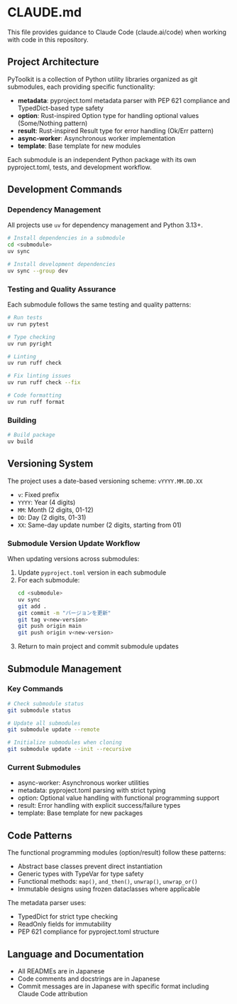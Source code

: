 # CLAUDE.md

This file provides guidance to Claude Code (claude.ai/code) when working with code in this repository.

## Project Architecture

PyToolkit is a collection of Python utility libraries organized as git submodules, each providing specific functionality:

- **metadata**: pyproject.toml metadata parser with PEP 621 compliance and TypedDict-based type safety
- **option**: Rust-inspired Option type for handling optional values (Some/Nothing pattern)
- **result**: Rust-inspired Result type for error handling (Ok/Err pattern)
- **async-worker**: Asynchronous worker implementation
- **template**: Base template for new modules

Each submodule is an independent Python package with its own pyproject.toml, tests, and development workflow.

## Development Commands

### Dependency Management
All projects use `uv` for dependency management and Python 3.13+.

```bash
# Install dependencies in a submodule
cd <submodule>
uv sync

# Install development dependencies
uv sync --group dev
```

### Testing and Quality Assurance
Each submodule follows the same testing and quality patterns:

```bash
# Run tests
uv run pytest

# Type checking
uv run pyright

# Linting
uv run ruff check

# Fix linting issues
uv run ruff check --fix

# Code formatting
uv run ruff format
```

### Building
```bash
# Build package
uv build
```

## Versioning System

The project uses a date-based versioning scheme: `vYYYY.MM.DD.XX`
- `v`: Fixed prefix
- `YYYY`: Year (4 digits)
- `MM`: Month (2 digits, 01-12)
- `DD`: Day (2 digits, 01-31)
- `XX`: Same-day update number (2 digits, starting from 01)

### Submodule Version Update Workflow

When updating versions across submodules:

1. Update `pyproject.toml` version in each submodule
2. For each submodule:
   ```bash
   cd <submodule>
   uv sync
   git add .
   git commit -m "バージョンを更新"
   git tag v<new-version>
   git push origin main
   git push origin v<new-version>
   ```
3. Return to main project and commit submodule updates

## Submodule Management

### Key Commands
```bash
# Check submodule status
git submodule status

# Update all submodules
git submodule update --remote

# Initialize submodules when cloning
git submodule update --init --recursive
```

### Current Submodules
- async-worker: Asynchronous worker utilities
- metadata: pyproject.toml parsing with strict typing
- option: Optional value handling with functional programming support
- result: Error handling with explicit success/failure types
- template: Base template for new packages

## Code Patterns

The functional programming modules (option/result) follow these patterns:
- Abstract base classes prevent direct instantiation
- Generic types with TypeVar for type safety
- Functional methods: `map()`, `and_then()`, `unwrap()`, `unwrap_or()`
- Immutable designs using frozen dataclasses where applicable

The metadata parser uses:
- TypedDict for strict type checking
- ReadOnly fields for immutability
- PEP 621 compliance for pyproject.toml structure

## Language and Documentation

- All READMEs are in Japanese
- Code comments and docstrings are in Japanese
- Commit messages are in Japanese with specific format including Claude Code attribution
